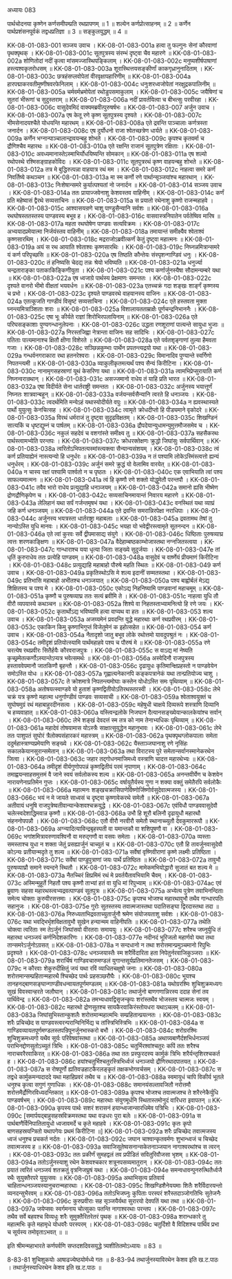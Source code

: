 अध्यायः 083

पार्थचोदनया कृष्णेन कर्णसमीपम्प्रति रथप्रापणम् ॥ 1 ॥ शल्येन कर्णप्रोत्साहनम् ॥ 2 ॥ कर्णेन पार्थप्रशंसनपूर्वकं तद्वधप्रतिज्ञा ॥ 3 ॥ सङ्कुलयुद्धम् ॥ 4 ॥

KK-08-01-083-001	सञ्जय उवाच ।
KK-08-01-083-001a	हत्वा तु फल्गुनः सेनां कौरवाणां पृथक्पृथक् ।
KK-08-01-083-001c	सूतपुत्रस्य संरम्भं दृष्ट्वा चैव महारणे ॥
KK-08-01-083-002a	शोणितोदां नदीं कृत्वा मांसमज्जास्थिपङ्किलाम् ।
KK-08-01-083-002c	मनुष्यशीर्षपाषाणां हस्त्यश्वकृतरोधसम् ॥
KK-08-01-083-003a	शूरास्थित्तयसङ्कीर्णां काकगृध्रानुनादिताम् ।
KK-08-01-083-003c	छत्रहंसप्लवोपेतां वीरवृक्षापहारिणीम् ॥
KK-08-01-083-004a	हारपद्माकरवतीमुष्णीषवरफेनिलाम् ।
KK-08-01-083-004c	धनुःशरध्वजोपेतां नरक्षुद्रकपालिनीम् ॥
KK-08-01-083-005a	चर्मवर्मभ्रमोपेतां रथोडुपसमाकुलाम् ।
KK-08-01-083-005c	जयैषिणां च सुतरां भीरूणां च सुदुस्तराम् ॥
KK-08-01-083-006a	नदीं प्रावर्तयित्वा च बीभत्सुः परवीरहा ।
KK-08-01-083-006c	वासुदेवमिदं वाक्यमब्रवीत्पुरुषर्षभः ॥
KK-08-01-083-007	अर्जुन उवाच ।
KK-08-01-083-007a	एष केतू रणे कृष्ण सूतपुत्रस्य दृश्यते ।
KK-08-01-083-007c	भीमसेनादयश्चैते योधयन्ति महारथम् ॥
KK-08-01-083-008a	एते द्रवन्ति पाञ्चालाः कर्णत्रस्ता जनार्दन ।
KK-08-01-083-008c	एष दुर्योधनो राजा श्वेतच्छत्रेण धार्यते ॥
KK-08-01-083-009a	कर्णेन भग्नान्पाञ्चालान्द्रावयन्बहु शोभते ।
KK-08-01-083-009c	कृपश्च कृतवर्मा च द्रौणिश्चैव महारथः ॥
KK-08-01-083-010a	एते रक्षन्ति राजानं सूतपुत्रेण रक्षिताः ।
KK-08-01-083-010c	अवध्यमानास्तेऽस्माभिर्योधयिष्यन्ति सोमकान् ॥
KK-08-01-083-011a	एष शल्यो रथोपस्थे रश्मिसङ्ग्राहकोविदः ।
KK-08-01-083-011c	सूतपुत्ररथं कृष्ण वाहयन्बहु शोभते ॥
KK-08-01-083-012a	तत्र मे बुद्धिरुत्पन्ना वाहयात्र रथं मम ।
KK-08-01-083-012c	नाहत्वा समरे कर्णं निवर्तिष्ये कथञ्चन ॥
KK-08-01-083-013a	मा स्म कर्णो रणे पार्थान्सृञ्जयांश्च महारथान् ।
KK-08-01-083-013c	निःशेषान्समरे कुर्यात्पश्यतां नो जनार्दन ॥
KK-08-01-083-014	सञ्जय उवाच ।
KK-08-01-083-014a	ततः प्रायाज्जवेनाशु केशवस्तव वाहिनीम् ।
KK-08-01-083-014c	कर्णं प्रति महेष्वासं द्वैरथे सव्यसाचिनः ॥
KK-08-01-083-015a	स प्रयातो रथेनाशु कृष्णो राजन्महाहवे ।
KK-08-01-083-015c	आश्वासयन्रणे चाशु पाण्डुसैन्यानि सर्वशः ॥
KK-08-01-083-016a	रथघोषस्ततस्तस्य पाण्डवस्य बभूव ह ।
KK-08-01-083-016c	वासवास्त्रनिपातेन पर्वतेष्विव मारिष ॥
KK-08-01-083-017a	महता रथघोषेण पाण्डवः सत्यविक्रमः ।
KK-08-01-083-017c	अभ्ययादप्रमेयात्मा निर्जयंस्तव वाहिनीम् ॥
KK-08-01-083-018a	तमायान्तं समीक्ष्यैव श्वेताश्वं कृष्णसारथिम् ।
KK-08-01-083-018c	मद्रराजोऽब्रवीत्कर्णं केतुं दृष्ट्वा महात्मनः ॥
KK-08-01-083-019a	अयं स रथ आयाति श्वेताश्वः कृष्णसारथिः ।
KK-08-01-083-019c	निघ्नन्नमित्रान्समरे यं कर्ण परिपृच्छसि ॥
KK-08-01-083-020a	एष तिष्ठति कौन्तेयः संस्पृशन्गाण्डिवं धनुः ।
KK-08-01-083-020c	तं हनिष्यसि चेदद्य तन्नः श्रेयो भविष्यति ॥
KK-08-01-083-021a	धनुर्ज्या चन्द्रताराङ्का पताकाकिङ्किणीयुता ।
KK-08-01-083-021c	पश्य कर्णार्जुनस्यैषा सौदामन्यम्बरे यथा ॥
KK-08-01-083-022a	एष ध्वजाग्रे पार्थस्य प्रेक्षमाणः समन्ततः ।
KK-08-01-083-022c	दृश्यते वानरो भीमो वीक्षतां भयवर्धनः ॥
KK-08-01-083-023a	एतच्चक्रं गदा शङ्खः शार्ङ्गं कृष्णस्य च प्रभो ।
KK-08-01-083-023c	दृश्यते पाण्डवरथे वाहयानस्य वाजिनः ॥
KK-08-01-083-024a	एतत्कूजति गाण्डीवं विसृष्टं सव्यसाचिना ।
KK-08-01-083-024c	एते हस्तवता मुक्ता घ्नन्त्यमित्राञ्शिताः शराः ॥
KK-08-01-083-025a	विशालायतताम्राक्षैः पूर्णचन्द्रनिभाननैः ।
KK-08-01-083-025c	एषा भूः कीर्यते राज्ञां शिरोभिरपलायिनाम् ॥
KK-08-01-083-026a	एते परिघसङ्काशाः पुण्यगन्धानुलेपनाः ।
KK-08-01-083-026c	उद्धता रणशूराणां पात्यन्ते सायुधा भुजाः ॥
KK-08-01-083-027a	निरस्तजिह्वा नेत्रान्ता वाजिनः सह सादिभिः ।
KK-08-01-083-027c	पतिताः पात्यमानाश्च क्षितौ क्षीणा विशेरते ॥
KK-08-01-083-028a	एते पर्वतशृङ्गाणां तुल्या हैमवता गजाः ।
KK-08-01-083-028c	सञ्छिन्नकुम्भाः पार्थेन प्रपतन्त्यद्रयो यथा ॥
KK-08-01-083-029a	गन्धर्वनगराकारा रथा हतनरेश्वराः ।
KK-08-01-083-029c	विमानादिव पुण्यान्ते स्वर्गिणो निपतन्त्यमी ॥
KK-08-01-083-030a	व्याकुलीकृतमत्यर्थं पश्य सैन्यं किरीटिना ।
KK-08-01-083-030c	नानामृगसहस्राणां यूथं केसरिणा यथा ॥
KK-08-01-083-031a	त्वामभिप्रेप्सुरायाति कर्ण निघ्नन्वरान्रथान् ।
KK-08-01-083-031c	असज्जमानो राधेय तं याहि प्रति भारत ॥
KK-08-01-083-032a	एषा विदीर्यते सेना धार्तराष्ट्री समन्ततः ।
KK-08-01-083-032c	अर्जुनस्य भयात्तूर्णं निघ्नतः शात्रवान्बहून् ॥
KK-08-01-083-033a	वर्जयन्सर्वसैन्यानि त्वरते हि धनञ्जयः ।
KK-08-01-083-033c	त्वदर्थमिति मन्येऽहं यथास्योदीर्यते वपुः ॥
KK-08-01-083-034a	न ह्यवस्थास्यते पार्थो युयुत्सुः केनचित्सह ।
KK-08-01-083-034c	त्वामृते क्रोधदीप्तो हि पीड्यमाने वृकोदरे ॥
KK-08-01-083-035a	विरथं धर्मराजं तु दृष्ट्वा सुदृढविक्षतम् ।
KK-08-01-083-035c	शिखण्डिनं सात्यकिं च धृष्टद्युम्नं च पार्षतम् ॥
KK-08-01-083-036a	द्रौपदेयान्युधामन्युमुत्तमौजसमेव च ।
KK-08-01-083-036c	नकुलं सहदेवं च वशगांस्ते समीक्ष्य तु ॥
KK-08-01-083-037a	सहसैकरथः पार्थस्त्वामभ्येति परन्तपः ।
KK-08-01-083-037c	क्रोधरक्तेक्षणः क्रुद्धो जिघांसुः सर्वपार्थिवान् ॥
KK-08-01-083-038a	त्वरितोऽभिपतत्यस्मांस्त्यक्त्वा सैन्यान्यसंशयम् ।
KK-08-01-083-038c	त्वं कर्ण प्रतियाह्येनं नास्त्यन्यो हि धनुर्धरः ॥
KK-08-01-083-039a	न तं पश्यामि लोकेऽस्मिंस्त्वत्तो ह्यन्यं धनुर्धरम् ।
KK-08-01-083-039c	अर्जुनं समरे क्रुद्धं यो वेलामिव वारयेत् ॥
KK-08-01-083-040a	न चास्य रक्षां पश्यामि पार्श्वतो न च पृष्ठतः ।
KK-08-01-083-040c	एक एवाभियाति त्वां पश्य साफल्यमात्मनः ॥
KK-08-01-083-041a	त्वं हि कृष्णौ रणे शक्तो योद्धुमेतौ परन्तपौ ।
KK-08-01-083-041c	तवैव भारो राधेय प्रत्युद्याहि धनञ्जयम् ॥
KK-08-01-083-042a	समानो ह्यसि भीष्मेण द्रोणद्रौणिकृपेण च ।
KK-08-01-083-042c	सव्यसाचिनमायान्तं निवारय महारणे ॥
KK-08-01-083-043a	लेलिहानं यथा सर्पं गर्जन्तमृषभं यथा ।
KK-08-01-083-043c	वनस्थितं यथा व्याघ्रं जहि कर्ण धनञ्जयम् ॥
KK-08-01-083-044a	एते द्रवन्ति समरान्निरपेक्षा नराधिपाः ।
KK-08-01-083-044c	अर्जुनस्य भयत्रस्ता धार्तराष्ट्रा महाबलाः ॥
KK-08-01-083-045a	द्रवतामथ तेषां तु नान्योऽस्ति युधि मानवः ।
KK-08-01-083-045c	भयहा यो भवेद्वीरस्त्वामृते सूतनन्दन ॥
KK-08-01-083-046a	एते त्वां कुरवः सर्वे द्वीपमासाद्य संयुगे ।
KK-08-01-083-046c	धिष्ठिताः पुरुषव्याघ्र त्वत्तः शरणकाङ्क्षिणः ॥
KK-08-01-083-047a	वैदेहाम्बष्ठकाम्भोजास्तथा नग्नजितस्त्वया ।
KK-08-01-083-047c	गान्धाराश्च यया धृत्या जिताः सङ्ख्ये सुदुर्जयाः ।
KK-08-01-083-047e	तां धृतिं कुरुराधेय ततः प्रत्येहि पाण्डवम् ॥
KK-08-01-083-048a	वासुदेवं च वार्ष्णेयं प्रीयमाणं किरीटिना ।
KK-08-01-083-048c	प्रत्युद्याहि महाबाहो पौरुषे महति स्थितः ॥
KK-08-01-083-049	कर्ण उवाच ।
KK-08-01-083-049a	प्रकृतिस्थोऽसि मे शल्य इदानीं सम्मतस्तथा ।
KK-08-01-083-049c	प्रतिभासि महाबाहो अभीतश्च धनञ्जयात् ॥
KK-08-01-083-050a	पश्य बाह्वोर्बलं मेऽद्य शिक्षितस्य च पश्य मे ।
KK-08-01-083-050c	एकोऽद्य निहनिष्यामि पाण्डवानां महाचमूम् ॥
KK-08-01-083-051a	कृष्णौ च पुरुषव्याघ्र ततः सत्यं ब्रवीमि ते ।
KK-08-01-083-051c	नाहत्वा युधि तौ वीरौ व्यपयास्ये कथञ्चन ॥
KK-08-01-083-052a	शिश्ये वा निहतस्ताभ्यामनित्यो हि रणे जयः ।
KK-08-01-083-052c	कृतार्थोऽद्य भविष्यामि हत्वा वाप्यथ वा हतः ॥
KK-08-01-083-053	शल्य उवाच ।
KK-08-01-083-053a	अजय्यमेनं प्रवदन्ति युद्धे महारथाः कर्ण रथप्रवीरम् ।
KK-08-01-083-053c	एकाकिन किमु कृष्णाभिगुप्तं विजेतुमेनं क इहोत्सहेत ॥
KK-08-01-083-054	कर्ण उवाच ।
KK-08-01-083-054a	नैतादृशो जातु बभूव लोके रथोत्तमो यावदुपश्रुतं नः ।
KK-08-01-083-054c	तमीदृशं प्रतियोत्स्यामि पार्थंमहाहवे पश्य च पौरुषं मे ॥
KK-08-01-083-055a	रणे चरत्येष रथप्रवीरः सितैर्हयैः कौरवराजपुत्रः ।
KK-08-01-083-055c	स वाऽद्य मां नेष्यति कृच्छ्रमेतत्कर्णोऽस्यान्तेऽप्यत्र भवेत्समर्थः ॥
KK-08-01-083-056a	अस्वेदिनौ राजपुत्रस्य हस्ताववेपमानौ जातकिणौ बृहन्तौ ।
KK-08-01-083-056c	दृढायुधः कृतिमान्क्षिप्रहस्तो न पाण्डवेयेन समोऽस्ति योधः ॥
KK-08-01-083-057a	गृह्णात्यनेकानपि कङ्कपत्रानेकं यथा तान्प्रतियोज्य चाशु ।
KK-08-01-083-057c	ते क्रोशमात्रे निपतन्त्यमोघाः कस्तेन योधोऽस्ति समः पृथिव्याम् ॥
KK-08-01-083-058a	अतोषयत्स्वाण्डवे यो हुताशं कृष्णद्वितीयोऽतिरथस्तरस्वी ।
KK-08-01-083-058c	लेभे चक्रं यत्र कृष्णो महात्मा धनुर्गाण्डीवं पाण्डवः सव्यसाची ॥
KK-08-01-083-059a	श्वेताश्वयुक्तं च सुघोषमुग्रं रथं महाबाहुरदीनसत्वः ।
KK-08-01-083-059c	महेषुधी चाक्षये दिव्यरूपे शस्त्राणि दिव्यानि च हव्यवाहात् ॥
KK-08-01-083-060a	यस्त्विन्द्रलोके निजघान दैत्यानसङ्ख्येयान्कालकेयांश्च सर्वान् ।
KK-08-01-083-060c	लेभे शङ्खं देवदत्तं स्म तत्र को नाम तेनाभ्यधिकः पृथिव्याम् ॥
KK-08-01-083-061a	महादेवं तोषयामास योऽस्त्रैः साक्षात्सुयुद्धेन महानुभावः ।
KK-08-01-083-061c	लेभे ततः पाशुपतं सुघोरं त्रैलोक्यसंहारकरं महास्त्रम् ॥
KK-08-01-083-062a	पृथक्पृथग्लोकपालाः समेता ददुर्महास्त्राण्यप्रमेयाणि सङ्ख्ये ।
KK-08-01-083-062c	यैस्ताञ्जघानाशु रणे नृसिंहः सकालकेयानसुरान्समेतान् ॥
KK-08-01-083-063a	तथा विराटस्य पुरे समेतान्सर्वानस्मानेकरथेन जित्वा ।
KK-08-01-083-063c	जहार तद्गोधनमाजिमध्ये वस्त्राणि चादत्त महारथेभ्यः ॥
KK-08-01-083-064a	तमीदृशं वीर्यगुणोपपन्नं कृष्णद्वितीयं परमं नृपाणाम् ।
KK-08-01-083-064c	तमाह्वयन्साहसमुत्तमं वै जाने स्वयं सर्वलोकस्य शल्य ॥
KK-08-01-083-065a	अनन्तवीर्येण च केशवेन नारायणेनाप्रतिमेन गुप्तः ।
KK-08-01-083-065c	वर्षायुतैर्यस्य गुणा न शक्या वक्तुं समेतैरपि सर्वलोकैः ॥
KK-08-01-083-066a	महात्मनः शङ्खचक्रासिपाणेर्विष्णोर्जिष्णोर्वसुदेवात्मजस्य ।
KK-08-01-083-066c	भयं न मे जायते साध्वसं च दृष्ट्वा कृष्णावेकरथे समेतौ ॥
KK-08-01-083-067a	अतीवायं धनुषि राजपुत्रेष्वतीवान्यान्केशवश्चक्रयुद्धे ।
KK-08-01-083-067c	एवंविधौ पाण्डववासुदेवौ चलेत्स्वदेशाद्धिमवान्न कृष्णौ ॥
KK-08-01-083-068a	उभौ हि शूरौ बलिनौ दृढायुधौ महारथौ संहननोपपन्नौ ।
KK-08-01-083-068c	एतौ वीरौ नरवीरौ समेतौ स्थानाच्च्युतौ देवकुमाररूपौ ॥
KK-08-01-083-069a	अग्न्यादित्याविन्द्रबृहस्पती वा यमान्तकौ वा शशिपूषणौ वा ।
KK-08-01-083-069c	भगांशमित्रावरुणावश्विनौ वा मरुद्गणौ वा वसवः समेताः ।
KK-08-01-083-070a	व्यस्ताः समस्ताश्च युधा न शक्ता जेतुं प्रसह्यार्जुनं चाच्युतं च ॥
KK-08-01-083-070c	एतौ हि तावर्जुनवासुदेवौ कोऽन्यः प्रतीयान्मदृते तु शल्य ॥
KK-08-01-083-071a	सर्वेषां वृष्णिवीराणां कृष्णे लक्ष्मीः प्रतिष्ठिता ।
KK-08-01-083-071c	सर्वेषां पाण्डुपुत्राणां जयः पार्थे प्रतिष्ठितः ॥
KK-08-01-083-072a	तावुभौ पुरुषव्याघ्रौ समाने स्यन्दने स्थितौ ।
KK-08-01-083-072c	मामेकमभियोद्धारौ सुजातं बत शल्य मे ॥
KK-08-01-083-073a	नैतच्चिरं क्षिप्रमिमं रथं मे प्रवर्तयैतावभियामि चैवम् ।
KK-08-01-083-073c	अस्मिन्मुहूर्ते निहतौ पश्य कृष्णौ ताभ्यां हतं वा युधि मां रिपुभ्याम् ॥
KK-08-01-083-074ac	एवं ब्रुवाणः सहसा महारथस्त्वभ्यद्रवत्पाण्डवं सूतपुत्रः ॥
KK-08-01-083-075a	अभ्येत्य पुत्रेण तवाभिनन्दिताः समेत्य चोक्ताः कुरुवीरसत्तमाः ।
KK-08-01-083-075c	कृपश्च भोजश्च महारथावुभौ तथैव गान्धारपतिः सहानुजः ।
KK-08-01-083-075e	गुरोः सुतस्तस्य तवात्मजास्तथा पदातिसङ्घा द्विरदास्तथा तदा ॥
KK-08-01-083-076a	निरुध्यताभिद्रवताच्युतार्जुनौ श्रमेण संयोजयताशु सर्वशः ।
KK-08-01-083-076c	यथा भवद्भिर्भृशविक्षतावुभौ सुखेन हन्यान्मम वाहिनीपतिः ॥
KK-08-01-083-077a	तथेति चोक्त्वा त्वरिताः स्म तेऽर्जुनं जिघांसवो वीरतराः समाययुः ।
KK-08-01-083-077c	शरैश्च जघ्नुर्युधि तं महारथा धनञ्जयं कर्णनिदेशकारिणः ।
KK-08-01-083-077e	नदीनदं भूरिजलो महार्णवो यथा तथा तान्समरेऽर्जुनोऽग्रसत् ॥
KK-08-01-083-078a	न सन्दधानो न तथा शरोत्तमान्प्रमुञ्चमानो रिपुभिः प्रदृश्यते ।
KK-08-01-083-078c	धनञ्जयास्तैः स्म शरैर्विदारिता हता निपेतुर्नरवाजिकुञ्जराः ॥
KK-08-01-083-079a	शरार्चिषं गाण्डिवचारुमण्डलं युगान्तसूर्यप्रतिमानतेजसम् ।
KK-08-01-083-079c	न कौरवाः शेकुरुदीक्षितुं जयं यथा रविं व्याधितचक्षुषो जनाः ॥
KK-08-01-083-080a	शरोत्तमान्सम्प्रहितान्महारथै श्चिच्छेद पार्थः प्रहसञ्छरौघैः ।
KK-08-01-083-080c	भूयश्च तानहनद्बाणसङ्घान्गाण्डीवधन्वायतपूर्णमण्डलम् ॥
KK-08-01-083-081a	यथोग्ररश्मिः शुचिशुक्रमध्यगः सुखं विवस्वान्हरते जलौघान् ।
KK-08-01-083-081c	तथार्जुनो बाणगणान्निरस्य ददाह सेनां तव पार्थिवेन्द्र ॥
KK-08-01-083-082a	तमभ्यधावद्विसृजन्कृपः शरांस्तथैव भोजस्तव चात्मजः स्वयम् ।
KK-08-01-083-082c	महारथो द्रोणसुतश्च सायकैरवाकिरंस्तोयधरा यथाऽचलम् ॥
KK-08-01-083-083a	जिघांसुभिस्तान्कुशलैः शरोत्तमान्महात्मभिः सम्प्रहितान्प्रयत्नतः ।
KK-08-01-083-083c	शरैः प्रचिच्छेद स पाण्डवस्त्वरन्परान्विनिर्भिद्य च तांस्त्रिभिस्त्रिभिः ॥
KK-08-01-083-084a	स गाण्डिवव्यायतपूर्णमण्डलस्तपन्रिपूनर्जुनभास्करो बभौ ।
KK-08-01-083-084c	शरोग्ररश्मिः शुचिशुक्रमध्यगो यथैव सूर्यः परिवेषवांस्तथा ॥
KK-08-01-083-085a	अथाग्र्यबाणैर्दशभिर्धनञ्जयं पराभिनद्दोणसुतोऽच्युतं त्रिभिः ।
KK-08-01-083-085c	चतुर्भिरश्वांश्चतुरः कपिं ततः शरैश्च नाराचवरैरवाकिरत् ॥
KK-08-01-083-086a	तथा ततः प्रस्फुरदस्य कार्मुकं त्रिभिः शरैर्यन्तृशिरश्चकर्त ह ।
KK-08-01-083-086c	हयांश्चतुर्भिश्चतुरस्त्रिभिर्ध्वजं धनञ्जयो द्रौणिरथादपातयत् ॥
KK-08-01-083-087a	स रोषपूर्णो ह्यतिवज्रहाटकैरलङ्कृतं तक्षकभोगवर्चसम् ।
KK-08-01-083-087c	स तद्वधे कार्मुकमन्यदाददे यथा महाहिप्रवरं तथैव च ॥
KK-08-01-083-088a	स्वमायुधं चापि विकीर्य भूतले धनुश्च कृत्वा सगुणं गुणाधिकः ।
KK-08-01-083-088c	समानयंसल्तावजितौ नरोत्तमौ शरोत्तमैर्द्रौणिरविध्यदन्तिकात् ॥
KK-08-01-083-089a	कृपश्च भोजश्च तवात्मजश्च ते शरैरनेकैर्युधि पाण्डवर्षभम् ।
KK-08-01-083-089c	महारथाः संयुगमूर्धनि स्थितास्तमोनुदं वारिधरा इवापतन् ॥
KK-08-01-083-090a	कृपस्य पार्थः सशरं शरासनं हयान्ध्वजान्सारधिमेव पत्रिभिः ।
KK-08-01-083-090c	[समार्पयद्बाहुसहस्रविक्रमस्तथा यथा वज्रधरः पुरा बलेः ॥
KK-08-01-083-091a	स पार्थबाणैर्विनिपातितायुधो ध्वजावमर्दे च कृते महाहवे ।
KK-08-01-083-091c	कृतः कृपो बाणसहस्रयन्त्रितो यथापगेयः प्रथमं किरीटिना ॥]
KK-08-01-083-092a	शरैः प्रचिच्छेद तवात्मजस्य ध्वजं धनुश्च प्रचकर्त नर्दतः ।
KK-08-01-083-092c	जघान चाश्वान्कृतवर्मणः शुभान्ध्वजं च चिच्छेद तवात्मजस्य ह ॥
KK-08-01-083-093a	सवाजिसूतेष्वसनान्सकेतनाञ्जयान नागाश्वरथांश्च स त्वरन् ।
KK-08-01-083-093c	ततः प्रकीर्णं सुमहद्वलं तव प्रपीडितं सवितुरिवौजसा भृशम् ॥
KK-08-01-083-094a	ततोऽर्जुनस्याशु रथेन केशवश्चकार शत्रूनपसव्यमातुरान् ।
KK-08-01-083-094c	ततः प्रयातं त्वरितं धनञ्जयं शतक्रतुं वृत्रनिजघ्रुषं यथा ।
KK-08-01-083-094e	समन्वधावन्पुनरुत्थितैर्ध्वजै रथैः सुयुक्तैरपरे युयुत्सवः ॥
KK-08-01-083-095a	अथाभिसृत्य प्रतिवार्य चाहितान्धनञ्जयस्यानुचरान्महारथाः ।
KK-08-01-083-095c	शिखण्डिशैनेययमाः शितैः शरैर्विदारयन्तो व्यनदन्सुभैरवम् ॥
KK-08-01-083-096a	ततोऽभिजघ्नुः कुपिताः परस्परं शरैस्तदाञ्जोगतिभिः सुतेजनैः ।
KK-08-01-083-096c	कुरुप्रवीराः सह सृञ्जयैर्यथा सुरारयो देवपतिं यथा तथा ॥
KK-08-01-083-097a	जयेप्सवः स्वर्गमनाय चोत्सुकाः पतन्ति नागाश्वरथाः परन्तप ।
KK-08-01-083-097c	तथैव सर्वे बहवश्च विव्यधुः शरैः सुमुक्तैरितरेतरं पृथक् ॥
KK-08-01-083-098a	शरान्धकारे तु महात्मभिः कृते महामृधे योधवरैः परस्परम् ।
KK-08-01-083-098c	चतुर्दिशो वै विदिशश्च पार्थिव प्रभा च सूर्यस्य तमोवृताऽभवत् ॥ ॥

इति श्रीमन्महाभारते कर्णपर्वणि सप्तदशदिवसयुद्धे त्र्यशीतितमोऽध्यायः ॥ 83 ॥

8-83-81 शुचिशुकयोः आषाढज्येष्ठयोर्मध्ये गतः ॥ 8-83-94 तथार्जुनस्याविरथेन केशव इति ख.ट.पाठः । तथार्जुनस्याधिरथेन केशव इति ख.ट.पाठः ॥
